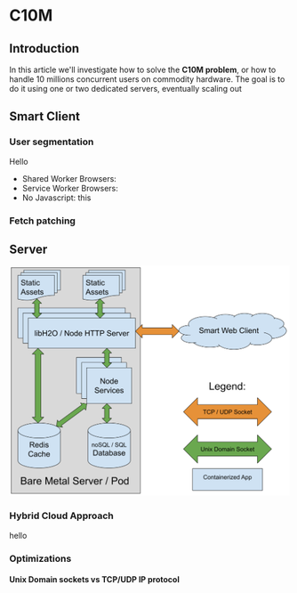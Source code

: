 # C10M
## Introduction
In this article we'll investigate how to solve the **C10M problem**, or how to handle 10 millions concurrent users on commodity hardware. The goal is to do it using one or two dedicated servers, eventually scaling out 
## Smart Client
### User segmentation
Hello

 - Shared Worker Browsers: 
 - Service Worker Browsers:
 - No Javascript:
 this

### Fetch patching
## Server
![Server Layout](https://raw.githubusercontent.com/alberto-esposito/C10M/master/assets/server.svg)
### Hybrid Cloud Approach
hello
### Optimizations
#### Unix Domain sockets vs TCP/UDP IP protocol
<!--stackedit_data:
eyJoaXN0b3J5IjpbMjEwNzE5MDc0MywtMjAyMzEzNTIyLC0xMD
c0NjU4MzU5LC00MzA3MTAwMDYsNTk2OTI0MzZdfQ==
-->